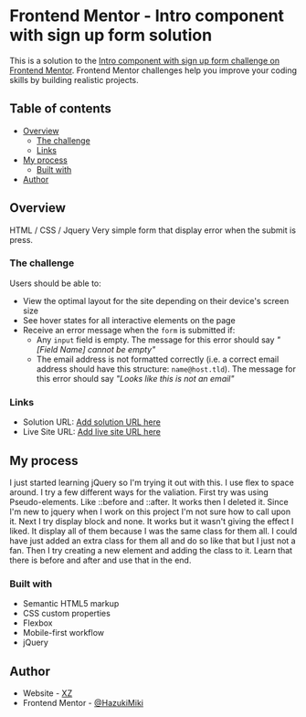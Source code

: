 # Frontend Mentor - Intro component with sign up form solution

This is a solution to the [Intro component with sign up form challenge on Frontend Mentor](https://www.frontendmentor.io/challenges/intro-component-with-signup-form-5cf91bd49edda32581d28fd1). Frontend Mentor challenges help you improve your coding skills by building realistic projects. 

## Table of contents

- [Overview](#overview)
  - [The challenge](#the-challenge)
  - [Links](#links)
- [My process](#my-process)
  - [Built with](#built-with)
- [Author](#author)

## Overview
HTML / CSS / Jquery Very simple form that display error when the submit is press.

### The challenge

Users should be able to:

- View the optimal layout for the site depending on their device's screen size
- See hover states for all interactive elements on the page
- Receive an error message when the `form` is submitted if:
  - Any `input` field is empty. The message for this error should say *"[Field Name] cannot be empty"*
  - The email address is not formatted correctly (i.e. a correct email address should have this structure: `name@host.tld`). The message for this error should say *"Looks like this is not an email"*

### Links

- Solution URL: [Add solution URL here](https://github.com/000xzhou/Intro-component-with-sign-up-form)
- Live Site URL: [Add live site URL here](https://000xzhou.github.io/Intro-component-with-sign-up-form/)

## My process
I just started learning jQuery so I'm trying it out with this.
I use flex to space around.
I try a few different ways for the valiation.
First try was using Pseudo-elements. Like ::before and ::after.
It works then I deleted it. Since I'm new to jquery when I work on this project I'm not sure how to call upon it.
Next I try display block and none. It works but it wasn't giving the effect I liked. It display all of them because I was the same class for them all. I could have just added an extra class for them all and do so like that but I just not a fan.
Then I try creating a new element and adding the class to it.
Learn that there is before and after and use that in the end.

### Built with

- Semantic HTML5 markup
- CSS custom properties
- Flexbox
- Mobile-first workflow
- jQuery

## Author

- Website - [XZ](https://github.com/000xzhou)
- Frontend Mentor - [@HazukiMiki](https://www.frontendmentor.io/profile/HazukiMiki)

